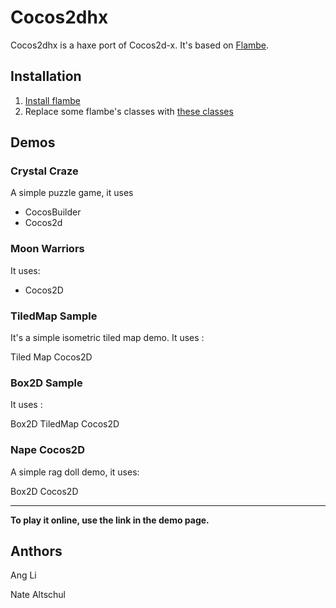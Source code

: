 Cocos2dhx
=========

Cocos2dhx is a haxe port of Cocos2d-x. It's based on [Flambe](https://github.com/aduros/flambe).


Installation
---------------------------------
1. [Install flambe ](https://github.com/aduros/flambe/wiki/Installation)
2. Replace some flambe's classes with [these classes](https://github.com/SquareLi/Cocos2dhx/tree/master/flambe%20classes)





Demos
----------------------------------

### Crystal Craze 

A simple puzzle game, it uses

- CocosBuilder 
- Cocos2d


### Moon Warriors

It uses:

- Cocos2D


### TiledMap Sample
It's a simple isometric tiled map demo. It uses :

Tiled Map
Cocos2D


### Box2D Sample

It uses :

Box2D
TiledMap
Cocos2D


### Nape Cocos2D

A simple rag doll demo, it uses:

Box2D
Cocos2D


----------

**To play it online, use the link in the demo page.**


## Anthors ##

Ang Li

Nate Altschul